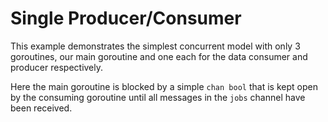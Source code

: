 # Single Producer/Consumer

This example demonstrates the simplest concurrent model with only 3 goroutines, our main goroutine and one each for the data consumer and producer respectively.

Here the main goroutine is blocked by a simple `chan bool` that is kept open by the consuming goroutine until all messages in the `jobs` channel have been received.
